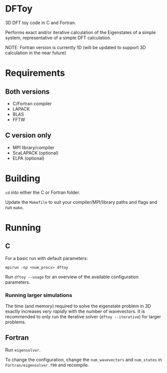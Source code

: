 # DFToy

3D DFT toy code in C and Fortran.

Performs exact and/or iterative calculation of the Eigenstates of a simple
system, representative of a simple DFT calculation.

NOTE: Fortran version is currently 1D (will be updated to support 3D calculation
in the near future)

# Requirements

## Both versions
 - C/Fortran compiler
 - LAPACK
 - BLAS
 - FFTW

## C version only
 - MPI library/compiler
 - ScaLAPACK (optional)
 - ELPA (optional)

# Building

`cd` into either the C or Fortran folder.

Update the `Makefile` to suit your compiler/MPI/library paths and flags and run
`make`.

# Running

## C

For a basic run with default parameters:

`mpirun -np <num_procs> dftoy`

Run `dftoy --usage` for an overview of the available configuration parameters.

### Running larger simulations

The time (and memory) required to solve the eigenstate problem in 3D exactly
increases _very rapidly_ with the number of wavevectors. It is recommended to
only run the iterative solver (`dftoy --iterative`) for larger problems.

## Fortran

Run `eigensolver`.

To change the configuration, change the `num_wavevectors` and `num_states` in
`Fortran/eigensolver.f90` and recompile.
